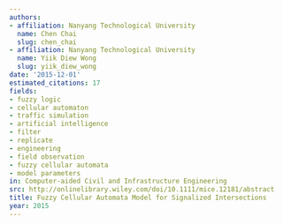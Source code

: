 ```yaml
---
authors:
- affiliation: Nanyang Technological University
  name: Chen Chai
  slug: chen_chai
- affiliation: Nanyang Technological University
  name: Yiik Diew Wong
  slug: yiik_diew_wong
date: '2015-12-01'
estimated_citations: 17
fields:
- fuzzy logic
- cellular automaton
- traffic simulation
- artificial intelligence
- filter
- replicate
- engineering
- field observation
- fuzzy cellular automata
- model parameters
in: Computer-aided Civil and Infrastructure Engineering
src: http://onlinelibrary.wiley.com/doi/10.1111/mice.12181/abstract
title: Fuzzy Cellular Automata Model for Signalized Intersections
year: 2015
---
```

